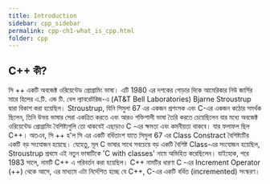 ```yaml
---
title: Introduction
sidebar: cpp_sidebar
permalink: cpp-ch1-what_is_cpp.html
folder: cpp
---
```

## C++ কী?

সি ++ একটি অবজেক্ট ওরিয়েন্টেড প্রোগ্রামিং ভাষা। এটি 1980 এর দশকের গোড়ার দিকে আমেরিকার নিউ জার্সির মারে হিলের এ.টি. এন্ড টি. বেল ল্যাবরেটরিজ-এ (AT&T Bell Laboratories) Bjarne Stroustrup দ্বারা বিকাশ করা হয়েছিল। Stroustrup, যিনি সিমুলা 67 এর একজন প্রশংসক এবং C-এর একজন কঠোর সমর্থক ছিলেন, তিনি উভয় ভাষার সেরা একত্রিত করতে এবং আরও শক্তিশালী ভাষা তৈরি করতে চেয়েছিলেন যার মধ্যে অবজেক্ট ওরিয়েন্টেড প্রোগ্রামিং বৈশিষ্ট্যগুলি তো থাকবেই এছাড়াও C -এর ক্ষমতা এবং কমনীয়তা থাকবে। যার ফলাফল ছিল C++। অতএব, সি ++ হ'ল সি এর একটি বর্ধিতাংশ যাতে সিমুলা 67 এর Class Constract বৈশিষ্ট্যটির একটি বড় সংযোজন হয়েছে। যেহেতু, মূল C ভাষার সাথে সবচেয়ে বড় একটি বৈশিষ্ট Class-এর সংযোজন হয়েছিল, Stroustrup প্রথমে এই নতুন ভাষাটিকে 'C with classes' নামে অভিহিত করেছিলেন। যাইহোক, পরে 1983 সালে, নামটি C++ এ পরিবর্তন করা হয়েছিল। C++ নামটির ধারণা C -এর Increment Operator (++) থেকে আসে, এর মাধ্যমে এটা নির্দেশিত হচ্ছে যে C++, C-এর একটি বর্ধিত (incremented) সংস্করণ।